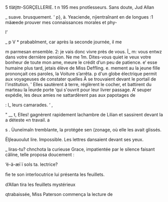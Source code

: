  
 
      
   
   

5 tlätjttr-SGRÇELLERIE. t n   195
 mes pnotîesseurs. Sans doute, Jud Allan

_  suave. brusquement. '
 p},   à. Yeaciende, nÿentraînant en de longues
:1   mäæede prouver mes connaissances morales et phy-

l’

_ p V  *  prabablment, car après la seconde journée, il me

 m parmesan ensemble.
2:    je vais donc vivre près de vous.
Î_    m: vous entwz dans votre dernière pension. Ne me
   1m. Dites-vous quiet ie veux votre bonheur de toute mon ame,
 meure le crédit d‘un peu de patience.
e‘  esse humaine plus tard, jetais élève de Miss Defﬂing.
 e.  mement au la jeune ﬁlle prononçait ces paroles, la Voiture s’arrêta.
p   d'un globe électrique permit aux voyageuses de constater quelles
Â se trouvaient devant le portail de l'institution.
' Elles sautèrent à terre, réglèrent le cocher, et battirent du marteau la
Ïeurde porte ‘qui s'ouvrit pour leur livrer passage.
A‘  seuper expédie, les deux amies ne sattardèrent pas aux papotages de

      
 
  
 

 
   

 :  l_ leurs camarades. ‘ ,

"   __ t, Elles! gagnèrent rapidement lachambre de Lilian et sassirent devant la
a  déteste «n travail. a

s . Ùuneïmaîn tremblante, la protégée
sen (zonage, où elle les avait glissés.

 Ëljleauoulut lire. Impossible. Les lettres dansaient devant ses yeux.

_   liras-tu? chnchota la curieuse Grace, impatientée par le silence
  faisant câline, telle proposa doucement :

‘ë-ä-æï ï   sols ta. lectrice?

ﬁe te  son interlocutrice lui présenta les feuillets.

    
  
   
 
   

d’Allan tira les feuillets mystérieux

  qtrabaissée, Miss Paterson commença la lecture de

 

